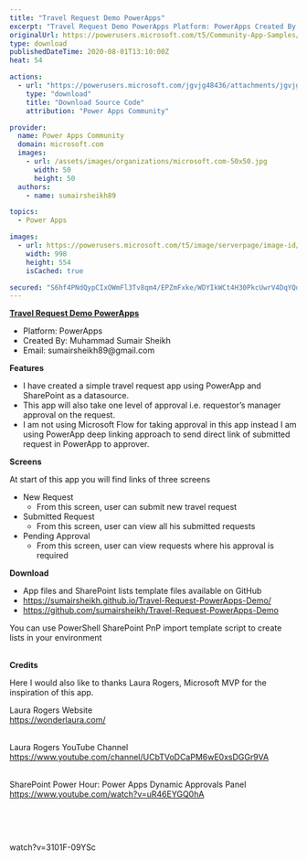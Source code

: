 ```yaml
---
title: "Travel Request Demo PowerApps"
excerpt: "Travel Request Demo PowerApps Platform: PowerApps Created By: Muhammad Sumair Sheikh Email: sumairsheikh89@gmail.com Features I have created a simple"
originalUrl: https://powerusers.microsoft.com/t5/Community-App-Samples/Travel-Request-Demo-PowerApps/td-p/644799
type: download
publishedDateTime: 2020-08-01T13:10:00Z
heat: 54

actions:
  - url: "https://powerusers.microsoft.com/jgvjg48436/attachments/jgvjg48436/AppFeedbackGallery/587/1/Travel%20Request%20Demo%20App.msapp"
    type: "download"
    title: "Download Source Code"
    attribution: "Power Apps Community"

provider:
  name: Power Apps Community
  domain: microsoft.com
  images:
    - url: /assets/images/organizations/microsoft.com-50x50.jpg
      width: 50
      height: 50
  authors:
    - name: sumairsheikh89

topics:
  - Power Apps

images:
  - url: https://powerusers.microsoft.com/t5/image/serverpage/image-id/165970i14C9B470061EC8CA/image-size/large?v=1.0&px=999
    width: 998
    height: 554
    isCached: true

secured: "S6hf4PNdQypCIxOWmFl3Tv8qm4/EPZmFxke/WDYIkWCt4H30PkcUwrV4DqYQdyvAnYGks1EtsgDVRfcl8KWnp7V9L/vMYvJaf6RSSZ9wD7MU7KnCN/n8mjRn0+/bW2qb4prxHWJpbjF/yIV6uIbayUydr2/780phgGoqJhZFj2j+BrPLcwJ2zARK7cU8MQHg2Fyr88L3kw6Iri2r+AsrXPhCNnr/F3sWubLPXVmosWr+1XzLd5tDRz3DRUB1vcJldB+FLEhr5TOOQoc94AeJr4TNIMaM0oo8oU2NnV9hK5qa1u/Dnp0UFvvKEbNpiwRchr9f2REwVUz76+wdRQFp+Iegw3J0WVuSx98qnnK/FC6TfSWOJBabSE7tQERKJgAs9czMt2wFXj+HQRT+abJBBW5frVQs+mUhNov5CLicUuGGbhbTuw+yYEbUyx0nY2vZ;x0KWyFHKkenrdFqBUp+Vmw=="
---
```

<p><u><strong>Travel Request Demo PowerApps</strong></u></p><ul><li>Platform: PowerApps</li><li>Created By: Muhammad Sumair Sheikh</li><li>Email: sumairsheikh89@gmail.com</li></ul><p><strong>Features</strong></p><ul><li>I have created a simple travel request app using PowerApp and SharePoint as a datasource.</li><li>This app will also take one level of approval i.e. requestor’s manager approval on the request.</li><li>I am not using Microsoft Flow for taking approval in this app instead I am using PowerApp deep linking approach to send direct link of submitted request in PowerApp to approver.</li></ul><p><strong>Screens</strong></p><p>At start of this app you will find links of three screens</p><ul><li>New Request<ul><li>From this screen, user can submit new travel request</li></ul></li><li>Submitted Request<ul><li>From this screen, user can view all his submitted requests</li></ul></li><li>Pending Approval<ul><li>From this screen, user can view requests where his approval is required</li></ul></li></ul><p><strong>Download</strong></p><ul><li>App files and SharePoint lists template files available on GitHub</li><li><a href="https://sumairsheikh.github.io/Travel-Request-PowerApps-Demo/" target="_blank" rel="noopener nofollow noopener noreferrer">https://sumairsheikh.github.io/Travel-Request-PowerApps-Demo/</a></li><li><a href="https://github.com/sumairsheikh/Travel-Request-PowerApps-Demo" target="_blank" rel="noopener nofollow noopener noreferrer">https://github.com/sumairsheikh/Travel-Request-PowerApps-Demo</a></li></ul><p>You can use PowerShell SharePoint PnP import template script to create lists in your environment<br><br></p><p><strong>Credits</strong></p><p>Here I would also like to thanks Laura Rogers, Microsoft MVP for the inspiration of this app.</p><p>Laura Rogers Website<br><a href="https://wonderlaura.com/" target="_blank" rel="noopener nofollow noopener noreferrer">https://wonderlaura.com/</a><br><br></p><p>Laura Rogers YouTube Channel<br><a href="https://www.youtube.com/channel/UCbTVoDCaPM6wE0xsDGGr9VA" target="_blank" rel="noopener nofollow noopener noreferrer">https://www.youtube.com/channel/UCbTVoDCaPM6wE0xsDGGr9VA</a></p><p><br>SharePoint Power Hour: Power Apps Dynamic Approvals Panel<br><a href="https://www.youtube.com/watch?v=uR46EYGQ0hA" target="_blank" rel="noopener nofollow noopener noreferrer">https://www.youtube.com/watch?v=uR46EYGQ0hA</a></p><p>&nbsp;</p><p>&nbsp;</p><p><span class="videoUrl hidden">watch?v=3101F-09YSc</span></p>

